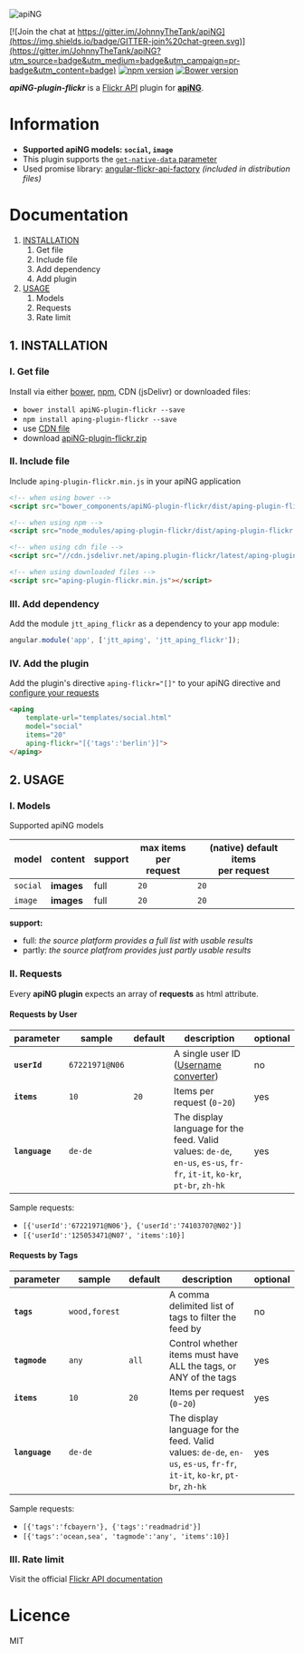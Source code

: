 [logo]: http://aping.io/logo/320/aping-plugin.png "apiNG Plugin"
![apiNG][logo]

[![Join the chat at https://gitter.im/JohnnyTheTank/apiNG](https://img.shields.io/badge/GITTER-join%20chat-green.svg)](https://gitter.im/JohnnyTheTank/apiNG?utm_source=badge&utm_medium=badge&utm_campaign=pr-badge&utm_content=badge)
[![npm version](https://badge.fury.io/js/aping-plugin-flickr.png)](https://badge.fury.io/js/aping-plugin-flickr)
[![Bower version](https://badge.fury.io/bo/apiNG-plugin-flickr.png)](https://badge.fury.io/bo/apiNG-plugin-flickr)

**_apiNG-plugin-flickr_** is a [Flickr API](https://www.flickr.com/services/api/) plugin for [**apiNG**](https://github.com/JohnnyTheTank/apiNG).

# Information
* **Supported apiNG models: `social`, `image`**
* This plugin supports the [`get-native-data` parameter](https://aping.readme.io/docs/advanced#parameters)
* Used promise library: [angular-flickr-api-factory](https://github.com/JohnnyTheTank/angular-flickr-api-factory) _(included in distribution files)_

# Documentation
1. [INSTALLATION](#1-installation)
    1. Get file
    2. Include file
    3. Add dependency
    4. Add plugin
2. [USAGE](#2-usage)
    1. Models
    2. Requests
    3. Rate limit

## 1. INSTALLATION

### I. Get file
Install via either [bower](http://bower.io/), [npm](https://www.npmjs.com/), CDN (jsDelivr) or downloaded files:

* `bower install apiNG-plugin-flickr --save`
* `npm install aping-plugin-flickr --save`
* use [CDN file](https://www.jsdelivr.com/projects/aping.plugin-flickr)
* download [apiNG-plugin-flickr.zip](https://github.com/JohnnyTheTank/apiNG-plugin-flickr/zipball/master)

### II. Include file
Include `aping-plugin-flickr.min.js` in your apiNG application

```html
<!-- when using bower -->
<script src="bower_components/apiNG-plugin-flickr/dist/aping-plugin-flickr.min.js"></script>

<!-- when using npm -->
<script src="node_modules/aping-plugin-flickr/dist/aping-plugin-flickr.min.js"></script>

<!-- when using cdn file -->
<script src="//cdn.jsdelivr.net/aping.plugin-flickr/latest/aping-plugin-flickr.min.js"></script>

<!-- when using downloaded files -->
<script src="aping-plugin-flickr.min.js"></script>
```


### III. Add dependency
Add the module `jtt_aping_flickr` as a dependency to your app module:
```js
angular.module('app', ['jtt_aping', 'jtt_aping_flickr']);
```

### IV. Add the plugin
Add the plugin's directive `aping-flickr="[]"` to your apiNG directive and [configure your requests](#ii-requests)
```html
<aping
    template-url="templates/social.html"
    model="social"
    items="20"
    aping-flickr="[{'tags':'berlin'}]">
</aping>
```

## 2. USAGE

### I. Models
Supported apiNG models

|  model   | content | support | max items<br>per request | (native) default items<br>per request |
|----------|---------|---------|--------|---------|
| `social` | **images** | full    | `20`   | `20`   |
| `image`  | **images** | full    | `20`   | `20`   |

**support:**
* full: _the source platform provides a full list with usable results_ <br>
* partly: _the source platfrom provides just partly usable results_


### II. Requests
Every **apiNG plugin** expects an array of **requests** as html attribute.

#### Requests by User
|  parameter  | sample | default | description | optional |
|----------|---------|---------|---------|---------|
| **`userId`** | `67221971@N06` |  | A single user ID ([Username converter](http://idgettr.com/)) | no |
| **`items`**  | `10` | `20` | Items per request (`0`-`20`) |  yes  |
| **`language`**  | `de-de` |  | The display language for the feed. Valid values: `de-de`, `en-us`, `es-us`, `fr-fr`, `it-it`, `ko-kr`, `pt-br`, `zh-hk`  |  yes  |

Sample requests:
* `[{'userId':'67221971@N06'}, {'userId':'74103707@N02'}]`
* `[{'userId':'125053471@N07', 'items':10}]`

#### Requests by Tags
|  parameter  | sample | default | description | optional |
|----------|---------|---------|---------|---------|
| **`tags`** | `wood,forest` |  | A comma delimited list of tags to filter the feed by | no |
| **`tagmode`**  | `any` | `all` | Control whether items must have ALL the tags, or ANY of the tags |  yes  |
| **`items`**  | `10` | `20` | Items per request (`0`-`20`) |  yes  |
| **`language`**  | `de-de` |  | The display language for the feed. Valid values: `de-de`, `en-us`, `es-us`, `fr-fr`, `it-it`, `ko-kr`, `pt-br`, `zh-hk`  |  yes  |


Sample requests:
* `[{'tags':'fcbayern'}, {'tags':'readmadrid'}]`
* `[{'tags':'ocean,sea', 'tagmode':'any', 'items':10}]`

### III. Rate limit
Visit the official [Flickr API documentation](https://www.flickr.com/services/developer/api/)

# Licence
MIT
